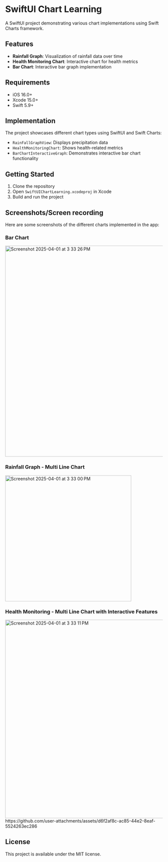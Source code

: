 # SwiftUI Chart Learning

A SwiftUI project demonstrating various chart implementations using Swift Charts framework.

## Features

- **Rainfall Graph**: Visualization of rainfall data over time
- **Health Monitoring Chart**: Interactive chart for health metrics
- **Bar Chart**: Interactive bar graph implementation

## Requirements

- iOS 16.0+
- Xcode 15.0+
- Swift 5.9+

## Implementation

The project showcases different chart types using SwiftUI and Swift Charts:

- `RainFallGraphView`: Displays precipitation data
- `HealthMonitoringChart`: Shows health-related metrics
- `BarChartInteractiveGraph`: Demonstrates interactive bar chart functionality

## Getting Started

1. Clone the repository
2. Open `SwiftUIChartLearning.xcodeproj` in Xcode
3. Build and run the project

## Screenshots/Screen recording

Here are some screenshots of the different charts implemented in the app:

### Bar Chart

<img width="675" alt="Screenshot 2025-04-01 at 3 33 26 PM" src="https://github.com/user-attachments/assets/cfcdf3af-0944-4aa9-94e5-9ce3d6d800c2" />

### Rainfall Graph - Multi Line Chart
<img width="403" alt="Screenshot 2025-04-01 at 3 33 00 PM" src="https://github.com/user-attachments/assets/4121378e-0f11-4868-ad87-1b3478a0ee23" />


### Health Monitoring - Multi Line Chart with Interactive Features
<img width="635" alt="Screenshot 2025-04-01 at 3 33 11 PM" src="https://github.com/user-attachments/assets/56176b77-a5a3-406b-96d6-eefb435bcaa4" />
https://github.com/user-attachments/assets/d6f2af8c-ac85-44e2-8eaf-5524263ec286


## License

This project is available under the MIT license.
